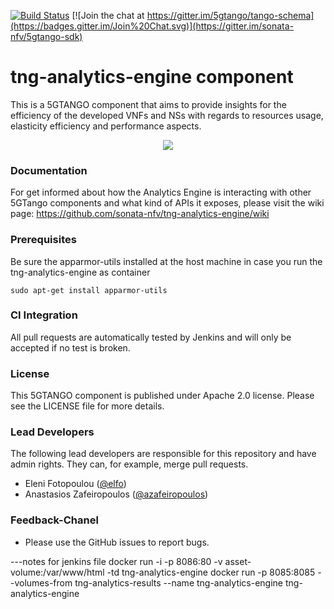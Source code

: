 [![Build Status](https://jenkins.sonata-nfv.eu/buildStatus/icon?job=tng-api-gtw/master)](https://jenkins.sonata-nfv.eu/job/tng-profiler)
[![Join the chat at https://gitter.im/5gtango/tango-schema](https://badges.gitter.im/Join%20Chat.svg)](https://gitter.im/sonata-nfv/5gtango-sdk)

# tng-analytics-engine component
This is a 5GTANGO component that aims to provide insights for the efficiency of the developed VNFs and NSs with regards to resources usage, elasticity efficiency and performance aspects. 

<p align="center"><img src="https://github.com/sonata-nfv/tng-api-gtw/wiki/images/sonata-5gtango-logo-500px.png" /></p>

### Documentation
For get informed about how the Analytics Engine is interacting with other 5GTango components and what kind of APIs it exposes, please visit the wiki page: https://github.com/sonata-nfv/tng-analytics-engine/wiki

### Prerequisites
Be sure the apparmor-utils installed at the host machine in case you run the tng-analytics-engine as container
```
sudo apt-get install apparmor-utils
```  

### CI Integration
All pull requests are automatically tested by Jenkins and will only be accepted if no test is broken.

### License

This 5GTANGO component is published under Apache 2.0 license. Please see the LICENSE file for more details.

### Lead Developers

The following lead developers are responsible for this repository and have admin rights. They can, for example, merge pull requests.

- Eleni Fotopoulou ([@elfo](https://github.com/efotopoulou))
- Anastasios Zafeiropoulos ([@azafeiropoulos](https://github.com/azafeiropoulos))

### Feedback-Chanel

* Please use the GitHub issues to report bugs.

---notes for jenkins file
docker run -i -p 8086:80 -v asset-volume:/var/www/html  -td tng-analytics-engine
docker run -p 8085:8085  --volumes-from tng-analytics-results  --name tng-analytics-engine tng-analytics-engine

